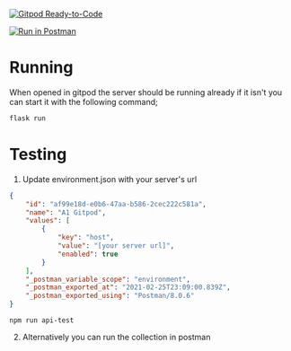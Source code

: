 [![Gitpod Ready-to-Code](https://img.shields.io/badge/Gitpod-Ready--to--Code-blue?logo=gitpod)](https://gitpod.io/#https://github.com/uwidcit/info2602a1) 

[![Run in Postman](https://run.pstmn.io/button.svg)](https://documenter.getpostman.com/view/583570/SzRuZCp8?version=latest)

# Running
When opened in gitpod the server should be running already if it isn't
you can start it with the following command;

```bash
flask run
```

# Testing
1. Update environment.json with your server's url

```json
{
	"id": "af99e18d-e0b6-47aa-b586-2cec222c581a",
	"name": "A1 Gitpod",
	"values": [
		{
			"key": "host",
			"value": "[your server url]",
			"enabled": true
		}
	],
	"_postman_variable_scope": "environment",
	"_postman_exported_at": "2021-02-25T23:09:00.839Z",
	"_postman_exported_using": "Postman/8.0.6"
}
```

```
npm run api-test
```
2. Alternatively you can run the collection in postman